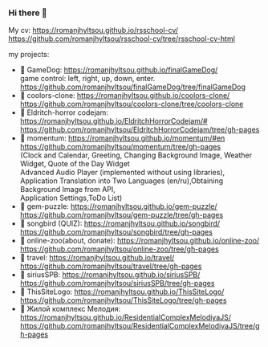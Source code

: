 ### Hi there 👋
My cv:
https://romanjhyltsou.github.io/rsschool-cv/  
https://github.com/romanjhyltsou/rsschool-cv/tree/rsschool-cv-html  

my projects:  
- 📖 GameDog: https://romanjhyltsou.github.io/finalGameDog/  
game control: left, right, up, down, enter.  
https://github.com/romanjhyltsou/finalGameDog/tree/finalGameDog
- 📖 coolors-clone: https://romanjhyltsou.github.io/coolors-clone/  
https://github.com/romanjhyltsou/coolors-clone/tree/coolors-clone
- 📖 Eldritch-horror codejam: https://romanjhyltsou.github.io/EldritchHorrorCodejam/#  
https://github.com/romanjhyltsou/EldritchHorrorCodejam/tree/gh-pages  
- 📖 momentum: https://romanjhyltsou.github.io/momentum/#en  
https://github.com/romanjhyltsou/momentum/tree/gh-pages  
(Clock and Calendar, Greeting, Changing Background Image, Weather Widget, Quote of the Day Widget  
Advanced Audio Player (implemented without using libraries), Application Translation into Two Languages (en/ru),Obtaining Background Image from API,  
Application Settings,ToDo List)  
- 📖 gem-puzzle: https://romanjhyltsou.github.io/gem-puzzle/  
https://github.com/romanjhyltsou/gem-puzzle/tree/gh-pages  
- 📖 songbird (QUIZ): https://romanjhyltsou.github.io/songbird/  
https://github.com/romanjhyltsou/songbird/tree/gh-pages  
- 📖 online-zoo(about, donate): https://romanjhyltsou.github.io/online-zoo/  
https://github.com/romanjhyltsou/online-zoo/tree/gh-pages  
- 📖 travel: https://romanjhyltsou.github.io/travel/  
https://github.com/romanjhyltsou/travel/tree/gh-pages  
- 📖 siriusSPB: https://romanjhyltsou.github.io/siriusSPB/  
https://github.com/romanjhyltsou/siriusSPB/tree/gh-pages  
- 📖 ThisSiteLogo: https://romanjhyltsou.github.io/ThisSiteLogo/   
https://github.com/romanjhyltsou/ThisSiteLogo/tree/gh-pages  
- 📖 Жилой комплекс Мелодия: https://romanjhyltsou.github.io/ResidentialComplexMelodiyaJS/  
https://github.com/romanjhyltsou/ResidentialComplexMelodiyaJS/tree/gh-pages
<!--
**romanjhyltsou/romanjhyltsou** is a ✨ _special_ ✨ repository because its `README.md` (this file) appears on your GitHub profile.

Here are some ideas to get you started:

- 🔭 I’m currently working on ...
- 🌱 I’m currently learning ...
- 👯 I’m looking to collaborate on ...
- 🤔 I’m looking for help with ...
- 💬 Ask me about ...
- 📫 How to reach me: ...
- 😄 Pronouns: ...
- ⚡ Fun fact: ...
-->
